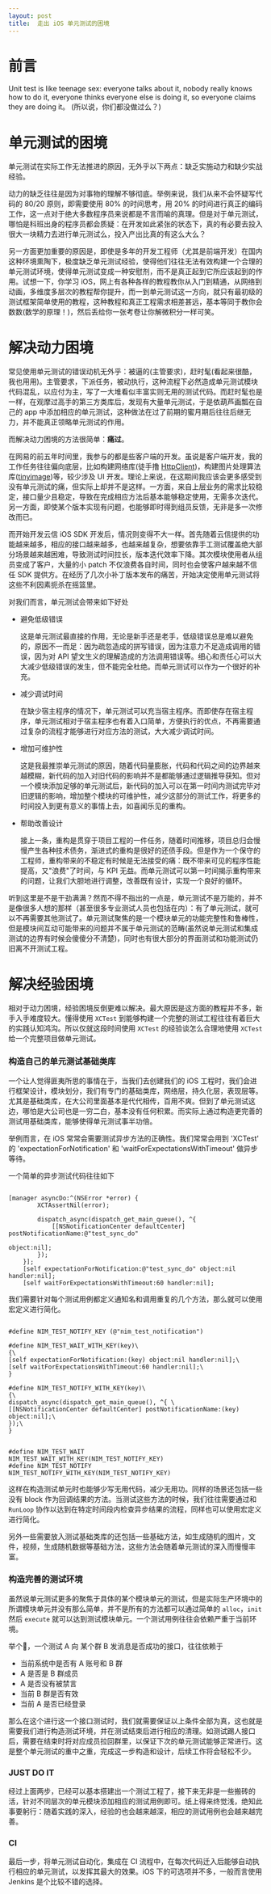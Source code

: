 ```yaml
---
layout: post
title:  走出 iOS 单元测试的困境
---
```


# 前言

Unit test is like teenage sex: everyone talks about it, nobody really knows how to do it, everyone thinks everyone else is doing it, so everyone claims they are doing it。 (所以说，你们都没做过么？)



# 单元测试的困境

单元测试在实际工作无法推进的原因，无外乎以下两点：缺乏实施动力和缺少实战经验。

动力的缺乏往往是因为对事物的理解不够彻底。举例来说，我们从来不会怀疑写代码的 80/20 原则，即需要使用 80% 的时间思考，用 20% 的时间进行真正的编码工作，这一点对于绝大多数程序员来说都是不言而喻的真理。但是对于单元测试，哪怕是科班出身的程序员都会质疑：在开发如此紧张的状态下，真的有必要去投入很大一块精力去进行单元测试么，投入产出比真的有这么大么？

另一方面更加重要的原因是，即使是多年的开发工程师（尤其是前端开发）在国内这种环境熏陶下，极度缺乏单元测试经验，使得他们往往无法有效构建一个合理的单元测试环境，使得单元测试变成一种安慰剂，而不是真正起到它所应该起到的作用。试想一下，你学习 iOS，网上有各种各样的教程教你从入门到精通，从网络到动画，多维度多层次的教程帮你提升，而一到单元测试这一方向，就只有最初级的测试框架简单使用的教程，这种教程和真正工程需求相差甚远，基本等同于教你会数数(数学的原理！)，然后丢给你一张考卷让你解微积分一样可笑。


# 解决动力困境

常见使用单元测试的错误动机无外乎：被逼的(主管要求)，赶时髦(看起来很酷，我也用用)。主管要求，下派任务，被动执行，这种流程下必然造成单元测试模块代码混乱，以应付为主，写了一大堆看似丰富实则无用的测试代码。而赶时髦也是一样，在观摩过高手的第三方类库后，发现有大量单元测试，于是依葫芦画瓢在自己的 app 中添加相应的单元测试，这种做法在过了前期的蜜月期后往往后继无力，并不能真正领略单元测试的作用。

而解决动力困境的方法很简单：**痛过**。

在网易的前五年时间里，我参与的都是些客户端的开发。虽说是客户端开发，我的工作任务往往偏向底层，比如构建网络库(徒手撸 [HttpClient](https://github.com/xiangwangfeng/httpclient))，构建图片处理算法库([tinyimage](https://github.com/xiangwangfeng/tinyimage))等，较少涉及 UI 开发。理论上来说，在这期间我应该会更多感受到没有单元测试的痛，但实际上却并不是这样。一方面，来自上层业务的需求比较稳定，接口量少且稳定，导致在完成相应方法后基本能够稳定使用，无需多次迭代。另一方面，即使某个版本实现有问题，也能够即时得到组员反馈，无非是多一次修改而已。

而开始开发云信 iOS SDK 开发后，情况则变得不大一样。首先随着云信提供的功能越来越多，相应的接口越来越多，也越来越复杂，想要依靠手工测试覆盖绝大部分场景越来越困难，导致测试时间拉长，版本迭代效率下降。其次模块使用者从组员变成了客户，大量的小 patch 不仅浪费各自时间，同时也会使客户越来越不信任 SDK 提供方。在经历了几次小补丁版本发布的痛苦，开始决定使用单元测试将这些不利因素扼杀在摇篮里。

对我们而言，单元测试会带来如下好处

* 避免低级错误

	这是单元测试最直接的作用，无论是新手还是老手，低级错误总是难以避免的，原因不一而足：因为疏忽造成的拼写错误，因为注意力不足造成调用的错误，因为对 API 望文生义的理解造成的方法调用错误等。细心和责任心可以大大减少低级错误的发生，但不能完全杜绝。而单元测试可以作为一个很好的补充。
	
* 减少调试时间

	在缺少宿主程序的情况下，单元测试可以充当宿主程序。而即使存在宿主程序，单元测试相对于宿主程序也有着入口简单，方便执行的优点，不再需要通过复杂的流程才能够进行对应方法的测试，大大减少调试时间。
	
* 增加可维护性

	这是我最推崇单元测试的原因，随着代码量膨胀，代码和代码之间的边界越来越模糊，新代码的加入对旧代码的影响并不是都能够通过逻辑推导获知。但对一个模块添加足够的单元测试后，新代码的加入可以在第一时间内测试完毕对旧逻辑的影响，增加整个模块的可维护性，减少这部分的测试工作，将更多的时间投入到更有意义的事情上去，如喜闻乐见的重构。
	
* 帮助改善设计

	接上一条，重构是贯穿于项目工程的一件任务，随着时间推移，项目总归会慢慢产生各种技术债务，渐进式的重构是很好的还债手段。但是作为一个保守的工程师，重构带来的不稳定有时候是无法接受的痛：既不带来可见的程序性能提高，又"浪费"了时间，与 KPI 无益。而单元测试可以第一时间揭示重构带来的问题，让我们大胆地进行调整，改善既有设计，实现一个良好的循环。
	
	
听到这里是不是干劲满满？然而不得不指出的一点是，单元测试不是万能的，并不是像很多人想的那样（甚至很多专业测试人员也包括在内）：有了单元测试，就可以不再需要其他测试了。单元测试聚焦的是一个模块单元的功能完整性和鲁棒性，但是模块间互动可能带来的问题并不属于单元测试的范畴(虽然说单元测试和集成测试的边界有时候会傻傻分不清楚)，同时也有很大部分的界面测试和功能测试仍旧离不开测试工程。


# 解决经验困境

相对于动力困境，经验困境反倒更难以解决。最大原因是这方面的教程并不多，新手入手难度较大。懂得使用 `XCTest` 到能够构建一个完整的测试工程往往有着巨大的实践认知鸿沟。所以仅就这段时间使用 `XCTest` 的经验谈怎么合理地使用 `XCTest` 给一个完整项目做单元测试。

### 构造自己的单元测试基础类库

一个让人觉得匪夷所思的事情在于，当我们去创建我们的 iOS 工程时，我们会进行框架设计，模块划分，我们有专门的基础类库，网络层，持久化层，表现层等。尤其是基础类库，在大公司里面基本是代代相传，百用不爽。但到了单元测试这边，哪怕是大公司也是一穷二白，基本没有任何积累。而实际上通过构造更完善的测试用基础类库，能够使得单元测试事半功倍。

举例而言，在 iOS 常常会需要测试异步方法的正确性。我们常常会用到 'XCTest' 的 'expectationForNotification' 和 'waitForExpectationsWithTimeout' 做异步等待。


一个简单的异步测试代码往往如下


```objc 

[manager asyncDo:^(NSError *error) {
        XCTAssertNil(error);
        
        dispatch_async(dispatch_get_main_queue(), ^{
            [[NSNotificationCenter defaultCenter] postNotificationName:@"test_sync_do"
                                                                object:nil];
        });
    }];
    [self expectationForNotification:@"test_sync_do" object:nil handler:nil];
    [self waitForExpectationsWithTimeout:60 handler:nil];

```

我们需要针对每个测试用例都定义通知名和调用重复的几个方法，那么就可以使用宏定义进行简化。



```objc

#define NIM_TEST_NOTIFY_KEY (@"nim_test_notification")

#define NIM_TEST_WAIT_WITH_KEY(key)\
{\
[self expectationForNotification:(key) object:nil handler:nil];\
[self waitForExpectationsWithTimeout:60 handler:nil];\
}

#define NIM_TEST_NOTIFY_WITH_KEY(key)\
{\
dispatch_async(dispatch_get_main_queue(), ^{ \
[[NSNotificationCenter defaultCenter] postNotificationName:(key) object:nil];\
});\
}


#define NIM_TEST_WAIT       NIM_TEST_WAIT_WITH_KEY(NIM_TEST_NOTIFY_KEY)
#define NIM_TEST_NOTIFY     NIM_TEST_NOTIFY_WITH_KEY(NIM_TEST_NOTIFY_KEY)

```


这样在构造测试单元时也能够少写无用代码，减少无用功。同样的场景还包括一些没有 block 作为回调结果的方法。当测试这些方法的时候，我们往往需要通过和 `RunLoop` 协作以达到在特定时间段内检查异步结果的流程，同样也可以使用宏定义进行简化。

另外一些需要放入测试基础类库的还包括一些基础方法，如生成随机的图片，文件，视频，生成随机数据等基础方法，这些方法会随着单元测试的深入而慢慢丰富。

### 构造完善的测试环境

虽然说单元测试更多的聚焦于具体的某个模块单元的测试，但是实际生产环境中的所谓模块单元并没有那么简单，并不是所有的方法都可以通过简单的 `alloc`，`init` 然后  `execute` 就可以达到测试模块单元。一个测试用例往往会依赖严重于当前环境。

举个🌰，一个测试 A 向 某个群 B 发消息是否成功的接口，往往依赖于

* 当前系统中是否有 A 账号和 B 群
* A 是否是 B 群成员
* A 是否没有被禁言
* 当前 B 群是否有效
* 当前 A 是否已经登录

那么在这个进行这一个接口测试时，我们就需要保证以上条件全部为真，这也就是需要我们进行构造测试环境，并在测试结束后进行相应的清理。如测试踢人接口后，需要在结束时将对应成员拉回群里，以保证下次的单元测试能够正常进行。这是整个单元测试的重中之重，完成这一步构造和设计，后续工作将会轻松不少。

### JUST DO IT

经过上面两步，已经可以基本搭建出一个测试工程了，接下来无非是一些搬砖的活，针对不同层次的单元模块添加相应的测试用例即可。纸上得来终觉浅，绝知此事要躬行：随着实践的深入，经验的也会越来越深，相应的测试用例也会越来越完善。

### CI

最后一步，将单元测试自动化，集成在 CI 流程中，在每次代码迁入后能够自动执行相应的单元测试，以发挥其最大的效果。iOS 下的可选项并不多，一般而言使用 Jenkins 是个比较不错的选择。

